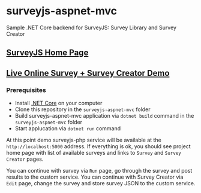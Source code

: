 # surveyjs-aspnet-mvc
Sample .NET Core backend for SurveyJS: Survey Library and Survey Creator


## [SurveyJS Home Page](https://surveyjs.io/Examples/Service/)

## [Live Online Survey + Survey Creator Demo](https://surveyjs-aspnet-mvc.azurewebsites.net/)


### Prerequisites
- Install [.NET Core](https://www.microsoft.com/net/download/core) on your computer
- Clone this repository in the `surveyjs-aspnet-mvc` folder
- Build surveyjs-aspnet-mvc application via `dotnet build` command in the `surveyjs-aspnet-mvc` folder
- Start applucation via `dotnet run` command

At this point demo surveyjs-php service will be available at the `http://localhost:5000` address.
If everything is ok, you should see project home page with list of available surveys and links to `Survey` and `Survey Creator` pages.

You can continue with survey via `Run` page, go through the survey and post results to the custom service.
You can continue with Survey Creator via `Edit` page, change the survey and store survey JSON to the custom service.
